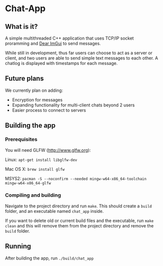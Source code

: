 # Chat-App

## What is it?

A simple multithreaded C++ application that uses TCP/IP socket proramming and [Dear ImGui](https://github.com/ocornut/imgui) to send messages.

While still in development, thus far users can choose to act as a server or client, and two users are able to send simple text messages to each other. A chatlog is displayed with timestamps for each message.

## Future plans

We currently plan on adding:

-   Encryption for messages
-   Expanding functionality for multi-client chats beyond 2 users
-   Easier process to connect to servers

## Building the app

### Prerequisites

You will need GLFW (http://www.glfw.org):

Linux: `apt-get install libglfw-dev`

Mac OS X: `brew install glfw`

MSYS2: `pacman -S --noconfirm --needed mingw-w64-x86_64-toolchain mingw-w64-x86_64-glfw`

### Compiling and building

Navigate to the project directory and run `make`. This should create a `build` folder, and an executable named `chat_app` inside.

If you want to delete old or current build files and the executable, run `make clean` and this will remove them from the project directory and remove the `build` folder.

## Running

After building the app, run `./build/chat_app`
